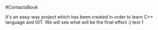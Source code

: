 #ContactsBook

It's an easy-way project which has been created in order to learn C++ language and GIT.
We will see what will be the final effect :)
test 1
